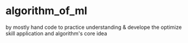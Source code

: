# algorithm_of_ml


by mostly hand code to practice understanding & develope the optimize skill application and algorithm's core idea
